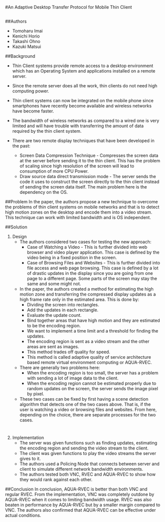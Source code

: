 #An Adaptive Desktop Transfer Protocol for Mobile Thin Client

##

##Authors

- Tomoharu Imai
- Kenichi Horio
- Takashi Ohno
- Kazuki Matsui

##Background
- Thin Client systems provide remote access to a desktop environment which has an Operating System and applications installed on a remote server.

- Since the remote server does all the work, thin clients do not need high computing power.

- Thin client systems can now be integrated on the mobile phone since smartphones have recently become available and wireless networks have become faster.

- The bandwidth of wireless networks as compared to a wired one is very limited and will have trouble with transferring the amount of data required by the thin client system. 

- There are two remote display techniques that have been developed in the past:
	- Screen Data Compression Technique - Compresses the screen data at the server before sending it to the thin client. This has the problem of scaling since high resolution of the screen will lead to consumption of more CPU Power.
	- Draw source data direct transmission mode - The server sends the code it uses to construct the screen directly to the thin client instead of sending the screen data itself. The main problem here is the dependency on the OS. 


##Problem
In the paper, the authors propose a new technique to overcome the problems of thin client systems on mobile networks and that is to detect high motion zones on the desktop and encode them into a video stream. This technique can work with limited bandwidth and is OS independent.

##Solution
1. Design
	- The authors considered two cases for testing the new approach:
		- Case of Watching a Video - This is further divided into web browser and video player application. This case is defined by the video being in a fixed position in the screen.
		- Case of Browsing Files and Websites - This is further divided into file access and web page browsing. This case is defined by a lot of drastic updates in the display since you are going from one page to a different page. Some parts of the screen may stay the same and some might not.
	- In the paper, the authors created a method for estimating the high motion zone and transferring the compressed display updates as a high frame rate only in the estimated area. This is done by:
		- Dividing the screen into rectangles.
		- Add the updates in each rectangle.
		- Evaluate the update count.
		- Bind together areas that have high motion and they are estimated to be the encoding region.
		- We want to implement a time limit and a threshold for finding the updates.
		- The encoding region is sent as a video stream and the other areas are sent as images.
		- This method trades off quality for speed. 
		- This method is called adaptive quality of service architecture based remote virtual environment computing or AQUA-RVEC.
	- There are generally two problems here:
		- When the encoding region is too small, the server has a problem with sending a lot of image data to the client.
		- When the encoding region cannot be estimated properly due to random updates on the screen, the server sends the image pixel by pixel.
	- These two cases can be fixed by first having a scene detection algorithm that detects one of the two cases above. That is, if the user is watching a video or browsing files and websites. From here, depending on the choice, there are separate processes for the two cases.

#

2. Implementation
	- The server was given functions such as finding updates, estimating the encoding region and sending the video stream to the client.
	- The client was given functions to play the video streams the server gives to it.
	- The authors used a Policing Node that connects between server and client to simulate different network bandwidth environments.
	- The authors tested both VNC, RVEC and AQUA-RVEC to show how they would rank against each other.

	
##Conclusion
In conclusion, AQUA-RVEC is better than both VNC and regular RVEC. From the implementation, VNC was completely outdone by AQUA-RVEC when it comes to limiting bandwidth usage. RVEC was also beaten in performance by AQUA-RVEC but by a smaller margin compared to VNC. The authors also confirmed that AQUA-RVEC can be effective under actual conditions.